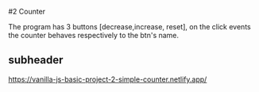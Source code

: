 #2 Counter

The program has 3 buttons [decrease,increase, reset], on the click events the counter behaves respectively to the btn's name.

## subheader
https://vanilla-js-basic-project-2-simple-counter.netlify.app/
